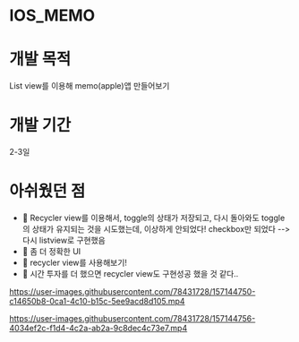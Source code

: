 # IOS_MEMO

# 개발 목적
List view를 이용해 memo(apple)앱 만들어보기

# 개발 기간
2-3일 

# 아쉬웠던 점
- 👹 Recycler view를 이용해서, toggle의 상태가 저장되고, 다시 돌아와도 toggle의 상태가 유지되는 것을 시도했는데, 이상하게 안되었다! checkbox만 되었다 --> 다시 listview로 구현했음
- 👹 좀 더 정확한 UI
- 👹 recycler view를 사용해보기!
- 👹 시간 투자를 더 했으면 recycler view도 구현성공 했을 것 같다..

https://user-images.githubusercontent.com/78431728/157144750-c14650b8-0ca1-4c10-b15c-5ee9acd8d105.mp4

https://user-images.githubusercontent.com/78431728/157144756-4034ef2c-f1d4-4c2a-ab2a-9c8dec4c73e7.mp4

